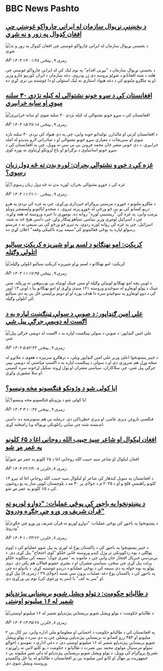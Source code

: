 # BBC News Pashto## [د بخښنې نړیوال سازمان له ایراني چارواکو غوښتي چې افغان کډوال په زور و نه شړي](https://www.bbc.com/pashto/articles/c36je7j8n19o?at_medium=RSS&at_campaign=rss?at_campaign=githubrss)![د بخښنې نړیوال سازمان له ایراني چارواکو غوښتي چې افغان کډوال په زور و نه شړي](https://ichef.bbci.co.uk/ace/ws/240/cpsprodpb/7e9c/live/a356dc80-6e16-11f0-8dbd-f3d32ebd3327.jpg)_AP ۱۴۰۴ زمری ۹, پينځنۍ ۱۴:۰۱:۴۸_د بخښنې نړیوال سازمان د "بېړنی اقدام" په نوم لیک کې له ایراني چارواکو غوښتي چې هلته د شته افغانانو د شړلو پروسه دې ژر ودروي. دغه سازمان د ایران کورنیو چارو وزیر او په ملګرو ملتونو کې د دغه هېواد استازي ته لیک استولی او دا غوښتنه یې ترې کړې ده.## [افغانستان کې د سړو خونو نشتوالي له کبله نژدې ۳۰ سلنه میوې او سابه خرابېږي](https://www.bbc.com/pashto/articles/cz60l3j4ejgo?at_medium=RSS&at_campaign=rss?at_campaign=githubrss)![افغانستان کې د سړو خونو نشتوالي له کبله نژدې ۳۰ سلنه میوې او سابه خرابېږي](https://ichef.bbci.co.uk/ace/ws/240/cpsprodpb/90a6/live/48ea94e0-6e1f-11f0-89ea-4d6f9851f623.jpg)_AP ۱۴۰۴ زمری ۹, پينځنۍ ۱۵:۴۷:۱۸_د افغانستان کرنې او مالدارۍ تولیداتو خونه وايي، چې په دې هېواد کې نږدې ۳۰ سلنه تازه میوې او سبزیجات د معیاري سړو خونو نشتوالي او د صادراتي لارو بندیدو له امله خرابېږي.
د دې خونې مشر خان محمد فروتن بي بي سي ته وویل، چې په افغانستان کې د سړو خونو اسانتیاوې د بزګرانو او باغ لرونکو اړتیاوې نه پوره کوي.## [غزه کې د خوړو نشتوالي بحران: لوږه بدن ته څه ډول زیان رسوي؟](https://www.bbc.com/pashto/articles/c3r4xz75p5yo?at_medium=RSS&at_campaign=rss?at_campaign=githubrss)![غزه کې د خوړو نشتوالي بحران: لوږه بدن ته څه ډول زیان رسوي؟](https://ichef.bbci.co.uk/ace/ws/240/cpsprodpb/4bf7/live/8b38cdf0-6d37-11f0-af20-030418be2ca5.jpg)_AP ۱۴۰۴ زمری ۹, پينځنۍ ۱۱:۲۱:۱۰_د ملګرو ملتونو د خوړو د مرستې پروګرام خبرداری ورکړی، چې په غزه کې نږدې په هرو دریو کسانو کې یو یې څو ورځې له خوړو پرته تېروي.
د متحدو ایالتونو ولسمشر ډونلډ ټرمپ وايي، په غزه کې "ریښتینې لوږه" روانه ده. نوموړي دا خبره وروسته له هغه وکړه، چې د اسرائیل لومړي وزیر بنیامین نتنیاهو ټینګار وکړ، چې داسې هېڅ څه نه شته.
 اسرائیل، چې په غزه کې روانه لوږه ردوي، په تېرو څو ورځو کې یې سیمې ته د مرستو رسولو لپاره په پوځي فعالیتونو کې"سیمه ییزه تاکتیکي وقفه" اعلان کړې ده.## [کرېکټ: امو نهنګانو د لسم پړاو شپږیزه کرېکټ سیالیو اتلولي وګټله](https://www.bbc.com/pashto/articles/cjw6l0qqge7o?at_medium=RSS&at_campaign=rss?at_campaign=githubrss)![کرېکټ: امو نهنګانو د لسم پړاو شپږیزه کرېکټ سیالیو اتلولي وګټله](https://ichef.bbci.co.uk/ace/ws/240/cpsprodpb/6300/live/4f00f3d0-6deb-11f0-a892-515a56809149.jpg)_AP ۱۴۰۴ زمری ۹, پينځنۍ ۱۱:۱۷:۳۵_د لوبې پچه امو نهنګانو لوبډلې وګټله او مس عینک لوبډله یې توپ‌وهنې ته وربلله. مس عینک د ټولو لوبغاړو له سوځېدو وروسته ۱۲۱ منډې وکړې او امو نهنګانو بیا د لوبې ۱۳ اوور کې د دوو لوبغاړو په سوځېدو سره دا هدف پوره او او دویم پرلپسې ځل یې په دې سیالیو کې اتلولي وګټله.## [علي امین ګنډاپور: د صوبې د سولې ټینګښت لپاره به د اګست له دویمې جرګې پیل شي](https://www.bbc.com/pashto/articles/c776jxxzd14o?at_medium=RSS&at_campaign=rss?at_campaign=githubrss)![علي امین ګنډاپور: د صوبې د سولې ټینګښت لپاره به د اګست له دویمې جرګې پیل شي](https://ichef.bbci.co.uk/ace/ws/240/cpsprodpb/a9d1/live/fa64d630-6dc6-11f0-af20-030418be2ca5.png)_AP ۱۴۰۴ زمری ۹, پينځنۍ ۵:۵۲:۴۴_د خیبر پښتونخوا اعلیٰ وزیر علي امین ګنډاپور ویلي، د ترهګرو سربېره د هغوی د ملاتړو له منځه وړل هم ضروري دي او د سولې د ټینګښت لپاره به د اګسټ میاشتې له دویمې نېټې جرګې پیل شي، چې سلاکاران، سیاسي مشران او ټول اړوند ښکېل اړخونه سره کښېني او سلا مشورې وکړي.## [ایا کولی شو د وژونکو فنګسونو مخه ونیسو؟](https://www.bbc.com/pashto/articles/c5ygvg9j551o?at_medium=RSS&at_campaign=rss?at_campaign=githubrss)![ایا کولی شو د وژونکو فنګسونو مخه ونیسو؟](https://ichef.bbci.co.uk/ace/ws/240/cpsprodpb/033d/live/4e465200-5cb6-11f0-b5c5-012c5796682d.jpg)_AP ۱۴۰۴ زمری ۹, پينځنۍ ۴:۱۰:۴۷_فنګسي ناروغۍ ډېرې عامې، او ډېرې خطرناکې دي. درملنه یې هم ستونزمنه ده. داسې اندېښنه شته چې ښايي راتلونکې نړیواله وبا رامنځته کړي.## [افغان لیکوال او شاعر سید حبیب الله روحاني اغا د ۶۵ کلونو په عمر مړ شو](https://www.bbc.com/pashto/articles/cx23y983nnjo?at_medium=RSS&at_campaign=rss?at_campaign=githubrss)![افغان لیکوال او شاعر سید حبیب الله روحاني اغا د ۶۵ کلونو په عمر مړ شو](https://ichef.bbci.co.uk/ace/ws/240/cpsprodpb/b807/live/0cedcca0-6d8e-11f0-8dbd-f3d32ebd3327.jpg)_AP ۱۴۰۴ زمری ۸, څلرنۍ ۲۲:۲۳:۰۸_د افغانستان په سوېل کندهار کې شاعر او لیکوال سید حبیب الله روحاني اغا له تېرو ۱۴ کلونو راهیسې فلج و او د ۲۰۲۵ م د جولای پر ۳۰ مه د بلوچستان کوټې ښار په یو روغتون کې د ۶۵ کلونو  په عمر مړ شو.## [د پښتونخوا په باجوړ کې پوځي عملیات: "دواړو لوریو ته قرآن شریف ور وړو چې جګړه ودروئ"](https://www.bbc.com/pashto/articles/cvgvepr8zy0o?at_medium=RSS&at_campaign=rss?at_campaign=githubrss)![د پښتونخوا په باجوړ کې پوځي عملیات: "دواړو لوریو ته قرآن شریف ور وړو چې جګړه ودروئ"](https://ichef.bbci.co.uk/ace/ws/240/cpsprodpb/ce60/live/617a6a10-6d27-11f0-89ea-4d6f9851f623.jpg)_AP ۱۴۰۴ زمری ۸, څلرنۍ ۱۰:۳۳:۲۲_د خیبر پښتونخوا په باجوړ کې د پاکستان پوځ له لوري په پیل شوو عملیاتو کې د اووم ټولګي د یوه زدکوونکي تر وژل کېدو وروسته ځايي خلکو "لوی احتجاج" پیل کړی دی.
د بي‌بي‌سي خبریال افتخار خان وايي‌ چې د ماموند په 'عمري چوک' سیمه کې سلګونه خلکو پرلت پیل کړی چې ښځې، سیاسي مشران او د بشري حقونو فعالان هم پکې دي. دوی ټولو په یوه خوله په دې سیمه کې د پوځي عملیاتو د درېدو غوښتنه کړې.
د یادولو ده چې په باجوړ کې د پاکستان پوځ دغه عملیات پرون سې شنبه (جولای ۲۹ / زمری ۸) پیل کړي او "سر به کف" یا (سر په ورغوي کې) نوم یې ورکړی دی.## [د طالبانو حکومت: د ټولو وېشل شویو برېښنايي پېژندپاڼو شمېر له  ۱۶ میلیونو  اوښتی](https://www.bbc.com/pashto/articles/c7764mrpxe6o?at_medium=RSS&at_campaign=rss?at_campaign=githubrss)![د طالبانو حکومت: د ټولو وېشل شویو برېښنايي پېژندپاڼو شمېر له  ۱۶ میلیونو  اوښتی](https://ichef.bbci.co.uk/ace/ws/240/cpsprodpb/5bf1/live/10f47be0-6d4e-11f0-af20-030418be2ca5.jpg)_AP ۱۴۰۴ زمری ۸, څلرنۍ ۱۳:۳۵:۲۸_په افغانستان کې د طالبانو حکومت د احصایي او معلوماتو ملي اداره وايي، تېر کال یې ۲ میلیونو او ۴۵۴ زرو کسانو ته برېښنايي پېژندپاڼې وېشلي چې په دې سره د ټولو وېشل شویو برېښنايي پېژندپاڼو شمېر له  ۱۶ میلیونو  اوښتی دی. 
د دغې ادارې د نفوسو د احوالو ثبتولو مرستیال مولوي محمد نبي نصرت د طالبانو د حکومت د یو کلنو لاس ته راوړنو د تشریح پروګرام کې وویل، د ټولو وېشل شویو برېښنايي پېژندپاڼو له ډلې شپږ میلیونه یې د جمهوریت پر مهال او کابو لس میلیونه یې پر افغانستان د طالبانو له بیا ځل واکمنېدو وروسته وېشل شوې دي.